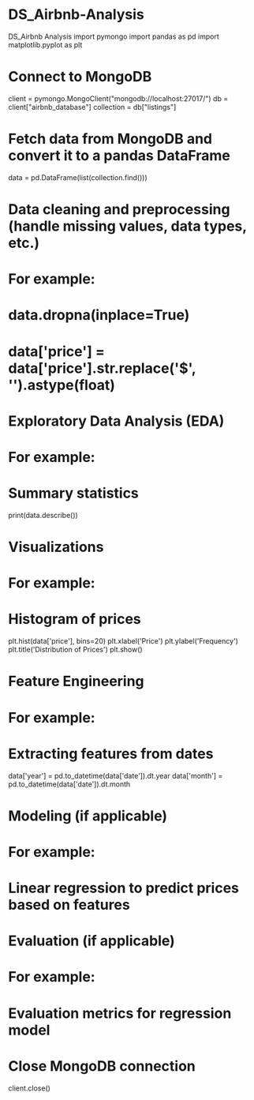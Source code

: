# DS_Airbnb-Analysis
DS_Airbnb Analysis
import pymongo
import pandas as pd
import matplotlib.pyplot as plt

# Connect to MongoDB
client = pymongo.MongoClient("mongodb://localhost:27017/")
db = client["airbnb_database"]
collection = db["listings"]

# Fetch data from MongoDB and convert it to a pandas DataFrame
data = pd.DataFrame(list(collection.find()))

# Data cleaning and preprocessing (handle missing values, data types, etc.)
# For example:
# data.dropna(inplace=True)
# data['price'] = data['price'].str.replace('$', '').astype(float)

# Exploratory Data Analysis (EDA)
# For example:
# Summary statistics
print(data.describe())

# Visualizations
# For example:
# Histogram of prices
plt.hist(data['price'], bins=20)
plt.xlabel('Price')
plt.ylabel('Frequency')
plt.title('Distribution of Prices')
plt.show()

# Feature Engineering
# For example:
# Extracting features from dates
data['year'] = pd.to_datetime(data['date']).dt.year
data['month'] = pd.to_datetime(data['date']).dt.month

# Modeling (if applicable)
# For example:
# Linear regression to predict prices based on features

# Evaluation (if applicable)
# For example:
# Evaluation metrics for regression model

# Close MongoDB connection
client.close()
